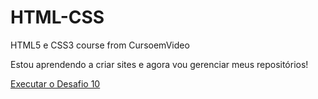 # HTML-CSS
HTML5 e CSS3 course from CursoemVideo

Estou aprendendo a criar sites e agora vou gerenciar meus repositórios!

<a href="https://estefano-m.github.io/HTML-CSS//cap%C3%ADtulo-02/desafios/desafio-10.html" target="_blank" rel="next">Executar o Desafio 10<a>